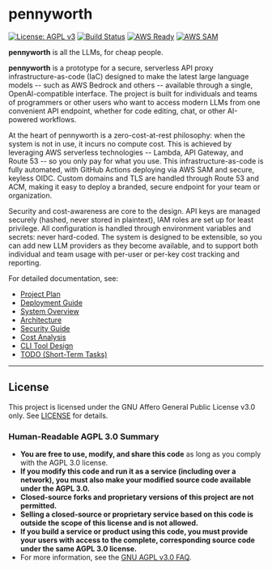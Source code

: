 # pennyworth

[![License: AGPL v3](https://img.shields.io/badge/License-AGPL%20v3-blue.svg)](https://www.gnu.org/licenses/agpl-3.0)
[![Build Status](https://github.com/johnwbyrd/pennyworth/actions/workflows/deploy.yml/badge.svg)](https://github.com/johnwbyrd/pennyworth/actions)
[![AWS Ready](https://img.shields.io/badge/AWS-Ready-orange?logo=amazon-aws)](https://aws.amazon.com/)
[![AWS SAM](https://img.shields.io/badge/AWS-SAM-blue?logo=amazon-aws)](https://aws.amazon.com/serverless/sam/)

[//]: # (SPDX-License-Identifier: AGPL-3.0-only)

**pennyworth** is all the LLMs, for cheap people.

**pennyworth** is a prototype for a secure, serverless API proxy infrastructure-as-code (IaC) designed to make the latest large language models -- such as AWS Bedrock and others -- available through a single, OpenAI-compatible interface. The project is built for individuals and teams of programmers or other users who want to access modern LLMs from one convenient API endpoint, whether for code editing, chat, or other AI-powered workflows.

At the heart of pennyworth is a zero-cost-at-rest philosophy: when the system is not in use, it incurs no compute cost. This is achieved by leveraging AWS serverless technologies -- Lambda, API Gateway, and Route 53 -- so you only pay for what you use. This infrastructure-as-code is fully automated, with GitHub Actions deploying via AWS SAM and secure, keyless OIDC. Custom domains and TLS are handled through Route 53 and ACM, making it easy to deploy a branded, secure endpoint for your team or organization.

Security and cost-awareness are core to the design. API keys are managed securely (hashed, never stored in plaintext), IAM roles are set up for least privilege.  All configuration is handled through environment variables and secrets: never hard-coded.  The system is designed to be extensible, so you can add new LLM providers as they become available, and to support both individual and team usage with per-user or per-key cost tracking and reporting.

For detailed documentation, see:

- [Project Plan](doc/plan.md)
- [Deployment Guide](doc/deployment.md)
- [System Overview](doc/overview.md)
- [Architecture](doc/architecture.md)
- [Security Guide](doc/security.md)
- [Cost Analysis](doc/cost.md)
- [CLI Tool Design](doc/cli-tool.md)
- [TODO (Short-Term Tasks)](doc/todo.md)

---

## License

This project is licensed under the GNU Affero General Public License v3.0 only. See [LICENSE](LICENSE) for details. 

### Human-Readable AGPL 3.0 Summary

- **You are free to use, modify, and share this code** as long as you comply with the AGPL 3.0 license.
- **If you modify this code and run it as a service (including over a network), you must also make your modified source code available under the AGPL 3.0.**
- **Closed-source forks and proprietary versions of this project are not permitted.**
- **Selling a closed-source or proprietary service based on this code is outside the scope of this license and is not allowed.**
- **If you build a service or product using this code, you must provide your users with access to the complete, corresponding source code under the same AGPL 3.0 license.**
- For more information, see the [GNU AGPL v3.0 FAQ](https://www.gnu.org/licenses/agpl-3.0-faq.html). 